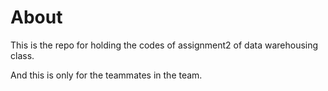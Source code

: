 # About
This is the repo for holding the codes of assignment2 of data warehousing class.

And this is only for the teammates in the team.